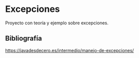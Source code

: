 # Excepciones

Proyecto con teoría y ejemplo sobre excepciones. 

## Bibliografía

<https://javadesdecero.es/intermedio/manejo-de-excepciones/>

